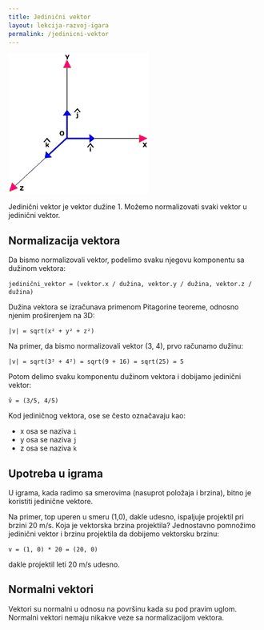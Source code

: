 ```yaml
---
title: Jedinični vektor
layout: lekcija-razvoj-igara
permalink: /jedinicni-vektor
---
```


![](/images/razvoj-igara/unit-vector.gif)

Jedinični vektor je vektor dužine 1. Možemo normalizovati svaki vektor u jedinični vektor. 

## Normalizacija vektora

Da bismo normalizovali vektor, podelimo svaku njegovu komponentu sa dužinom vektora:

```
jedinični_vektor = (vektor.x / dužina, vektor.y / dužina, vektor.z / dužina)
```

Dužina vektora se izračunava primenom Pitagorine teoreme, odnosno njenim  proširenjem na 3D:

```
|v| = sqrt(x² + y² + z²)
```

Na primer, da bismo normalizovali vektor (3, 4), prvo računamo dužinu:

```
|v| = sqrt(3² + 4²) = sqrt(9 + 16) = sqrt(25) = 5
```

Potom delimo svaku komponentu dužinom vektora i dobijamo jedinični vektor:

```
v̂ = (3/5, 4/5)
```

Kod jediničnog vektora, ose se često označavaju kao:
- x osa se naziva `i`
- y osa se naziva `j`
- z osa se naziva `k`

## Upotreba u igrama

U igrama, kada radimo sa smerovima (nasuprot položaja i brzina), bitno je koristiti jedinične vektore. 

Na primer, top uperen u smeru (1,0), dakle udesno, ispaljuje projektil pri brzini 20 m/s. Koja je vektorska brzina projektila? Jednostavno pomnožimo jedinični vektor i brzinu projektila da dobijemo vektorsku brzinu: 

```
v = (1, 0) * 20 = (20, 0)
```

dakle projektil leti 20 m/s udesno.

## Normalni vektori

Vektori su normalni u odnosu na površinu kada su pod pravim uglom. Normalni vektori nemaju nikakve veze sa normalizacijom vektora.
